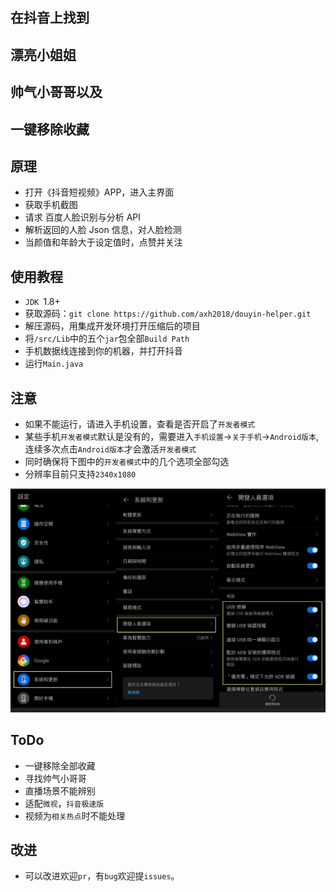 ## 在抖音上找到

## 漂亮小姐姐

## 帅气小哥哥以及
## 一键移除收藏   



## 原理

- 打开《抖音短视频》APP，进入主界面
- 获取手机截图 
- 请求 百度人脸识别与分析 API
- 解析返回的人脸 Json 信息，对人脸检测
- 当颜值和年龄大于设定值时，点赞并关注

## 使用教程

* `JDK `1.8+
* 获取源码：`git clone https://github.com/axh2018/douyin-helper.git`
* 解压源码，用集成开发环境打开压缩后的项目
* 将`/src/Lib`中的五个`jar`包全部`Build Path`
* 手机数据线连接到你的机器，并打开抖音
* 运行`Main.java`

## 注意

- 如果不能运行，请进入手机设置，查看是否开启了`开发者模式`
- 某些手机`开发者模式`默认是没有的，需要进入`手机设置`->`关于手机`->`Android版本`,连续多次点击`Android版本`才会激活`开发者模式`
- 同时确保将下图中的`开发者模式`中的几个选项全部勾选
- 分辨率目前只支持`2340x1080`

![](https://raw.githubusercontent.com/axh2018/picgo_picture/master/20200331204402.png)

## ToDo

* 一键移除全部收藏
* 寻找帅气小哥哥
* 直播场景不能辨别
* 适配`微视`，`抖音极速版`
* 视频为`相关热点`时不能处理

## 改进

* 可以改进欢迎`pr`，有`bug`欢迎提`issues`。
